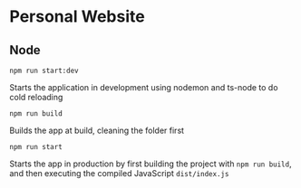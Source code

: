 # Personal Website

## Node 
```
npm run start:dev
```
Starts the application in development using nodemon and ts-node to do cold reloading
```
npm run build
```
Builds the app at build, cleaning the folder first
```
npm run start
``` 
Starts the app in production by first building the project with ```npm run build```, and then executing the compiled JavaScript ```dist/index.js```